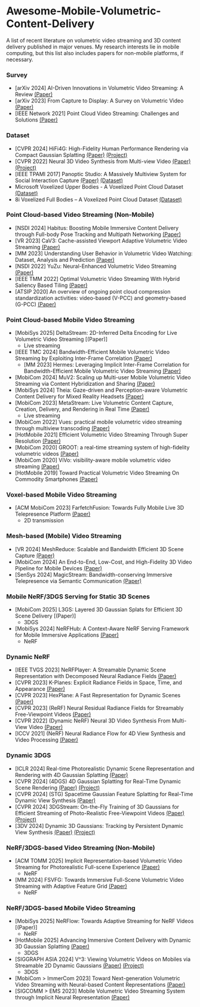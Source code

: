# Awesome-Mobile-Volumetric-Content-Delivery
A list of recent literature on volumetric video streaming and 3D content delivery published in major venues. My research interests lie in mobile computing, but this list also includes papers for non-mobile platforms, if necessary.

### Survey
* [arXiv 2024] AI-Driven Innovations in Volumetric Video Streaming: A Review [(Paper)](https://arxiv.org/abs/2412.12208)
* [arXiv 2023] From Capture to Display: A Survey on Volumetric Video [(Paper)](https://arxiv.org/abs/2309.05658)
* [IEEE Network 2021] Point Cloud Video Streaming: Challenges and Solutions [(Paper)](https://ieeexplore.ieee.org/abstract/document/9537928)

### Dataset
* [CVPR 2024] HiFi4G: High-Fidelity Human Performance Rendering via Compact Gaussian Splatting [(Paper)](https://openaccess.thecvf.com/content/CVPR2024/html/Jiang_HiFi4G_High-Fidelity_Human_Performance_Rendering_via_Compact_Gaussian_Splatting_CVPR_2024_paper.html) [(Project)](https://nowheretrix.github.io/HiFi4G/)
* [CVPR 2022] Neural 3D Video Synthesis from Multi-view Video [(Paper)](https://openaccess.thecvf.com/content/CVPR2022/papers/Li_Neural_3D_Video_Synthesis_From_Multi-View_Video_CVPR_2022_paper.pdf) [(Project)](https://neural-3d-video.github.io/) 
* [IEEE TPAMI 2017] Panoptic Studio: A Massively Multiview System for Social Interaction Capture [(Paper)](https://ieeexplore.ieee.org/abstract/document/8187699) [(Dataset)](http://domedb.perception.cs.cmu.edu/index.html)
* Microsoft Voxelized Upper Bodies - A Voxelized Point Cloud Dataset [(Dataset)](https://plenodb.jpeg.org/pc/microsoft/)
* 8i Voxelized Full Bodies – A Voxelized Point Cloud Dataset [(Dataset)](https://jpeg.org/plenodb/pc/8ilabs/)

### Point Cloud-based Video Streaming (Non-Mobile)
* [NSDI 2024] Habitus: Boosting Mobile Immersive Content Delivery through Full-body Pose Tracking and Multipath Networking [(Paper)](https://www.usenix.org/conference/nsdi24/presentation/zhang-anlan)
* [VR 2023] CaV3: Cache-assisted Viewport Adaptive Volumetric Video Streaming [(Paper)](https://ieeexplore.ieee.org/document/10108421)
* [MM 2023] Understanding User Behavior in Volumetric Video Watching: Dataset, Analysis and Prediction [(Paper)](https://dl.acm.org/doi/abs/10.1145/3581783.3613810)
* [NSDI 2022] YuZu: Neural-Enhanced Volumetric Video Streaming [(Paper)](https://www.usenix.org/conference/nsdi22/presentation/zhang-anlan)
* [IEEE TMM 2022] Optimal Volumetric Video Streaming With Hybrid Saliency Based Tiling [(Paper)](https://ieeexplore.ieee.org/document/9720162)
* [ATSIP 2020] An overview of ongoing point cloud compression standardization activities: video-based (V-PCC) and geometry-based (G-PCC) [(Paper)](http://dx.doi.org/10.1017/ATSIP.2020.12)

### Point Cloud-based Mobile Video Streaming
* [MobiSys 2025] DeltaStream: 2D-Inferred Delta Encoding for Live Volumetric Video Streaming [(Paper)]
  * Live streaming
* [IEEE TMC 2024] Bandwidth-Efficient Mobile Volumetric Video Streaming by Exploiting Inter-Frame Correlation [(Paper)](https://dl.acm.org/doi/10.1109/TMC.2024.3367750)
  * [MM 2023] Hermes: Leveraging Implicit Inter-Frame Correlation for Bandwidth-Efficient Mobile Volumetric Video Streaming [(Paper)](https://dl.acm.org/doi/10.1145/3581783.3613907)
* [MobiCom 2024] MuV2: Scaling up Multi-user Mobile Volumetric Video Streaming via Content Hybridization and Sharing [(Paper)](https://dl.acm.org/doi/10.1145/3636534.3649364)
* [MobiSys 2024] Theia: Gaze-driven and Perception-aware Volumetric Content Delivery for Mixed Reality Headsets [(Paper)](https://dl.acm.org/doi/10.1145/3643832.3661858)
* [MobiCom 2023] MetaStream: Live Volumetric Content Capture, Creation, Delivery, and Rendering in Real Time [(Paper)](https://dl.acm.org/doi/10.1145/3570361.3592530)
  * Live streaming
* [MobiCom 2022] Vues: practical mobile volumetric video streaming through multiview transcoding [(Paper)](https://dl.acm.org/doi/10.1145/3495243.3517027)
* [HotMobile 2021] Efficient Volumetric Video Streaming Through Super Resolution [(Paper)](https://dl.acm.org/doi/10.1145/3446382.3448663)
* [MobiCom 2020] GROOT: a real-time streaming system of high-fidelity volumetric videos [(Paper)](https://dl.acm.org/doi/10.1145/3372224.3419214)
* [MobiCom 2020] ViVo: visibility-aware mobile volumetric video streaming [(Paper)](https://dl.acm.org/doi/10.1145/3372224.3380888)
* [HotMobile 2019] Toward Practical Volumetric Video Streaming On Commodity Smartphones [(Paper)](https://dl.acm.org/doi/abs/10.1145/3301293.3302358)


### Voxel-based Mobile Video Streaming
* [ACM MobiCom 2023] FarfetchFusion: Towards Fully Mobile Live 3D Telepresence Platform [(Paper)](https://dl.acm.org/doi/abs/10.1145/3570361.3592525)
  * 2D transmission

### Mesh-based (Mobile) Video Streaming
* [VR 2024] MeshReduce: Scalable and Bandwidth Efficient 3D Scene Capture [(Paper)](https://ieeexplore.ieee.org/document/10494107)
* [MobiCom 2024] An End-to-End, Low-Cost, and High-Fidelity 3D Video Pipeline for Mobile Devices [(Paper)](https://dl.acm.org/doi/10.1145/3636534.3690685)
* [SenSys 2024] MagicStream: Bandwidth-conserving Immersive Telepresence via Semantic Communication [(Paper)](https://dl.acm.org/doi/10.1145/3666025.3699344)


### Mobile NeRF/3DGS Serving for Static 3D Scenes
* [MobiCom 2025] L3GS: Layered 3D Gaussian Splats for Efficient 3D Scene Delivery [(Paper)]
  * 3DGS
* [MobiSys 2024] NeRFHub: A Context-Aware NeRF Serving Framework for Mobile Immersive Applications [(Paper)](https://dl.acm.org/doi/10.1145/3643832.3661879)
  * NeRF


### Dynamic NeRF
* [IEEE TVGS 2023] NeRFPlayer: A Streamable Dynamic Scene Representation with Decomposed Neural Radiance Fields [(Paper)](https://ieeexplore.ieee.org/abstract/document/10049689)
* [CVPR 2023] K-Planes: Explicit Radiance Fields in Space, Time, and Appearance [(Paper)](https://openaccess.thecvf.com/content/CVPR2023/html/Fridovich-Keil_K-Planes_Explicit_Radiance_Fields_in_Space_Time_and_Appearance_CVPR_2023_paper.html)
* [CVPR 2023] HexPlane: A Fast Representation for Dynamic Scenes [(Paper)](https://openaccess.thecvf.com/content/CVPR2023/html/Cao_HexPlane_A_Fast_Representation_for_Dynamic_Scenes_CVPR_2023_paper.html)
* [CVPR 2023] (ReRF) Neural Residual Radiance Fields for Streamably Free-Viewpoint Videos [(Paper)](https://openaccess.thecvf.com/content/CVPR2023/html/Wang_Neural_Residual_Radiance_Fields_for_Streamably_Free-Viewpoint_Videos_CVPR_2023_paper.html)
* [CVPR 2022] (Dynamic NeRF) Neural 3D Video Synthesis From Multi-View Video [(Paper)](https://openaccess.thecvf.com/content/CVPR2022/html/Li_Neural_3D_Video_Synthesis_From_Multi-View_Video_CVPR_2022_paper.html)
* [ICCV 2021] (NeRF) Neural Radiance Flow for 4D View Synthesis and Video Processing [(Paper)](https://openaccess.thecvf.com/content/ICCV2021/html/Du_Neural_Radiance_Flow_for_4D_View_Synthesis_and_Video_Processing_ICCV_2021_paper.html)

### Dynamic 3DGS
* [ICLR 2024] Real-time Photorealistic Dynamic Scene Representation and Rendering with 4D Gaussian Splatting [(Paper)](https://arxiv.org/pdf/2310.10642)
* [CVPR 2024] (4DGS) 4D Gaussian Splatting for Real-Time Dynamic Scene Rendering [(Paper)](https://openaccess.thecvf.com/content/CVPR2024/html/Wu_4D_Gaussian_Splatting_for_Real-Time_Dynamic_Scene_Rendering_CVPR_2024_paper.html) [(Project)](https://guanjunwu.github.io/4dgs/)
* [CVPR 2024] (STG) Spacetime Gaussian Feature Splatting for Real-Time Dynamic View Synthesis [(Paper)](https://arxiv.org/pdf/2312.16812)
* [CVPR 2024] 3DGStream: On-the-Fly Training of 3D Gaussians for Efficient Streaming of Photo-Realistic Free-Viewpoint Videos [(Paper)](https://openaccess.thecvf.com/content/CVPR2024/papers/Sun_3DGStream_On-the-Fly_Training_of_3D_Gaussians_for_Efficient_Streaming_of_CVPR_2024_paper.pdf) [(Project)](https://sjojok.top/3dgstream/)
* [3DV 2024] Dynamic 3D Gaussians: Tracking by Persistent Dynamic View Synthesis [(Paper)](https://ieeexplore.ieee.org/abstract/document/10550869) [(Project)](https://dynamic3dgaussians.github.io/)


### NeRF/3DGS-based Video Streaming (Non-Mobile)
* [ACM TOMM 2025] Implicit Representation-based Volumetric Video Streaming for Photorealistic Full-scene Experience [(Paper)](https://dl.acm.org/doi/10.1145/3728472)
  * NeRF
* [MM 2024] FSVFG: Towards Immersive Full-Scene Volumetric Video Streaming with Adaptive Feature Grid [(Paper)](https://dl.acm.org/doi/10.1145/3664647.3680908)
  * NeRF

### NeRF/3DGS-based Mobile Video Streaming
* [MobiSys 2025] NeRFlow: Towards Adaptive Streaming for NeRF Videos [(Paper)]
  * NeRF
* [HotMobile 2025] Advancing Immersive Content Delivery with Dynamic 3D Gaussian Splatting [(Paper)](https://dl.acm.org/doi/abs/10.1145/3708468.3711886)
  * 3DGS
* [SIGGRAPH ASIA 2024] V^3: Viewing Volumetric Videos on Mobiles via Streamable 2D Dynamic Gaussians [(Paper)](https://dl.acm.org/doi/10.1145/3687935) [(Project)](https://authoritywang.github.io/v3/)
  * 3DGS
* [MobiCom > ImmerCom 2023] Toward Next-generation Volumetric Video Streaming with Neural-based Content Representations [(Paper)](https://dl.acm.org/doi/abs/10.1145/3615452.3617938)
* [SIGCOMM > EMS 2023] Mobile Volumetric Video Streaming System through Implicit Neural Representation [(Paper)](https://dl.acm.org/doi/10.1145/3609395.3610593)

